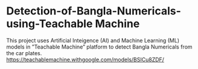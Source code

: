 # Detection-of-Bangla-Numericals-using-Teachable Machine
This project uses Artificial Inteigence (AI) and Machine Learning (ML) models in ”Teachable Machine” platform to detect Bangla Numericals from the car plates.
https://teachablemachine.withgoogle.com/models/BSICu8ZDF/
